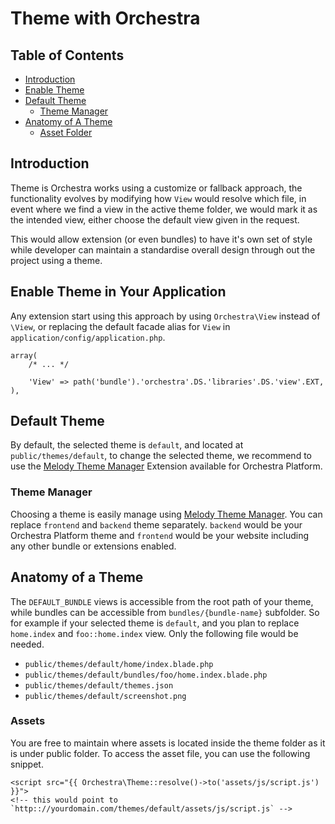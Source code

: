# Theme with Orchestra

## Table of Contents
- [Introduction](#introduction)
- [Enable Theme](#enable-theme)
- [Default Theme](#default-theme)
	- [Theme Manager](#manage-theme)
- [Anatomy of A Theme](#anatomy)
	- [Asset Folder](#assets)

<a name="introduction"></a>
## Introduction

Theme is Orchestra works using a customize or fallback approach, the functionality evolves by modifying how `View` would resolve which file, in event where we find a view in the active theme folder, we would mark it as the intended view, either choose the default view given in the request.

This would allow extension (or even bundles) to have it's own set of style while developer can maintain a standardise overall 
design through out the project using a theme.

<a name="enable-theme"></a>
## Enable Theme in Your Application

Any extension start using this approach by using `Orchestra\View` instead of `\View`, or replacing the default facade alias for `View` in `application/config/application.php`.

	array(
		/* ... */

		'View' => path('bundle').'orchestra'.DS.'libraries'.DS.'view'.EXT,
	),

<a name="default-theme"></a>
## Default Theme

By default, the selected theme is `default`, and located at `public/themes/default`, to change the selected theme, we recommend to use the [Melody Theme Manager](#manage-theme) Extension available for Orchestra Platform.

<a name="manage-theme"></a>
### Theme Manager

Choosing a theme is easily manage using [Melody Theme Manager](http://bundles.laravel.com/bundle/melody). You can replace `frontend` and `backend` theme separately. `backend` would be your Orchestra Platform theme and `frontend` would be your website including any other bundle or extensions enabled.

<a name="anatomy"></a>
## Anatomy of a Theme

The `DEFAULT_BUNDLE` views is accessible from the root path of your theme, while bundles can be accessible from `bundles/{bundle-name}` subfolder. So for example if your selected theme is `default`, and you plan to replace `home.index` and `foo::home.index` view. Only the following file would be needed.

* `public/themes/default/home/index.blade.php`
* `public/themes/default/bundles/foo/home.index.blade.php`
* `public/themes/default/themes.json`
* `public/themes/default/screenshot.png`

<a name="assets"></a>
### Assets

You are free to maintain where assets is located inside the theme folder as it is under public folder. To access the asset file, you can use the following snippet.

	<script src="{{ Orchestra\Theme::resolve()->to('assets/js/script.js') }}">
	<!-- this would point to `http:://yourdomain.com/themes/default/assets/js/script.js` -->
